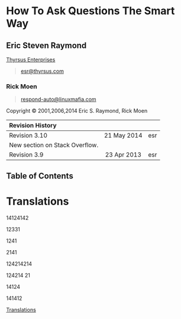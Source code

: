 # How To Ask Questions The Smart Way
## Eric Steven Raymond  
[<u>Thyrsus Enterprises</u>](http://www.catb.org/~esr/)

> <esr@thyrsus.com>

### Rick Moen
> <respond-auto@linuxmafia.com>  

Copyright © 2001,2006,2014 Eric S. Raymond, Rick Moen


| Revision History |  |  |
| :--- | :---: | :---: |
| Revision 3.10 | 21 May 2014 | esr |
| New section on Stack Overflow. |  |  |
| Revision 3.9 | 23 Apr 2013 | esr |  

## Table of Contents


# Translations


14124142

12331 

1241 

2141

124214214

124214 21

14124

141412

[Translations](#Translations)


